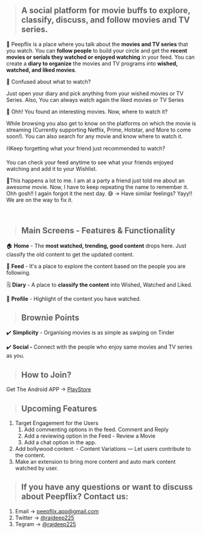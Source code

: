 >## **A social platform for movie buffs to explore, classify, discuss, and follow movies and TV series.**   
  
  
👀  Peepflix is a place where you talk about the **movies and TV series** that you watch. You can **follow people** to build your circle and get the **recent movies or serials they watched or enjoyed watching** in your feed. You can create a **diary to organize** the movies and TV programs into **wished, watched, and liked movies**.

🤔 Confused about what to watch?

Just open your diary and pick anything from your wished movies or TV Series. Also, You can always watch again the liked movies or TV Series

🧠 Ohh! You found an interesting movies. Now, where to watch it?

While browsing you also get to know on the platforms on which the movie is streaming (Currently supporting Netflix, Prime, Hotstar, and More to come soon!). You can also search for any movie and know where to watch it.

⛓️Keep forgetting what your friend just recommended to watch?

You can check your feed anytime to see what your friends enjoyed watching and add it to your Wishlist.

🔁This happens a lot to me. I am at a party a friend just told me about an awesome movie. Now, I have to keep repeating the name to remember it. Ohh gosh!! I again forgot it the next day. 😅 → Have similar feelings? Yayy!! We are on the way to fix it.  
  
&nbsp;
&nbsp;
>## **Main Screens - Features & Functionality**

🏠 **Home** - The **most watched, trending, good content** drops here. Just classify the old content to get the updated content.

📡 **Feed** - It's a place to explore the content based on the people you are following.

🗒️ **Diary** - A place to **classify the content** into Wished, Watched and Liked.

🧑 **Profile** - Highlight of the content you have watched.
  
  
>## **Brownie Points**

✔️ **Simplicity** - Organising movies is as simple as swiping on Tinder

✔️ **Social -** Connect with the people who enjoy same movies and TV series as you.
  
  
>## How to Join?

Get The Android APP → [PlayStore](https://play.google.com/store/apps/details?id=com.peepflix.app)
  
  
>## Upcoming Features

1. Target Engagement for the Users
    1. Add commenting options in the feed. Comment and Reply
    2. Add a reviewing option in the Feed - Review a Movie
    3. Add a chat option in the app.
2. Add bollywood content. - Content Variations — Let users contribute to the content.
3. Make an extension to bring more content and auto mark content watched by user.
  
  
>## If you have any questions or want to discuss about Peepflix? Contact us:

1. Email -> [peepflix.app@gmail.com](mailto:peepflix.app@gmail.com)
2. Twitter → [@rajdeep225](https://twitter.com/rajdeep225)
3. Tegram → [@rajdeep225](https://t.me/rajdeep225)
